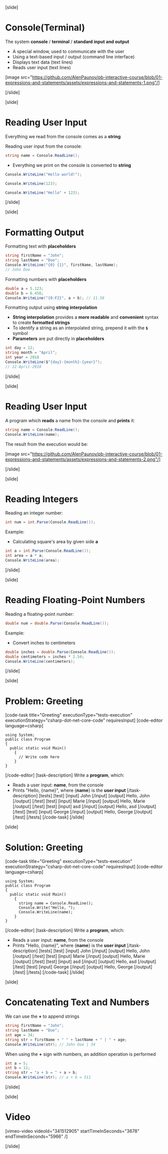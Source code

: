 [slide]
# Console(Terminal)
The system **console** / **terminal** / **standard input and output**

  * A special window, used to communicate with the user
  * Using a text-based input / output (command line interface)
  * Displays text data (text lines)
  * Reads user input (text lines)

[image src="https://github.com/AlenPaunov/pb-interactive-course/blob/01-expressions-and-statements/assets/expressions-and-statements-1.png"/]

[/slide]

[slide]

# Reading User Input
Everything we read from the console comes as a **string**

Reading user input from the console:

```csharp
string name = Console.ReadLine();
```
* Everything we print on the console is converted to **string**
```csharp
Console.WriteLine("Hello world!");
```
```csharp
Console.WriteLine(123);
```
```csharp
Console.WriteLine("Hello" + 123);
```

[/slide]

[slide]

# Formatting Output
Formatting text with **placeholders**

```csharp
string firstName = "John";
string lastName = "Doe";
Console.WriteLine("{0} {1}", firstName, lastName);
// John Doe
```
Formatting numbers with **placeholders**

```csharp
double a = 5.123;
double b = 6.456;
Console.WriteLine("{0:F2}", a + b); // 11.58
```
Formatting output using **string interpolation**
  * **String interpolation** provides a **more readable** and **convenient** syntax to create **formatted strings**
  * To identify a string as an interpolated string, prepend it with the **`$`** symbol
  * **Parameters** are put directly in **placeholders**
```csharp
int day = 12;
string month = "April";
int year = 2018
Console.WriteLine($"{day}-{month}-{year}");
// 12-April-2018
```
[/slide]

[slide]

# Reading User Input
A program which **reads** a name from the console and **prints** it:

```csharp
string name = Console.ReadLine();
Console.WriteLine(name);
```
The result from the execution would be:

[image src="https://github.com/AlenPaunov/pb-interactive-course/blob/01-expressions-and-statements/assets/expressions-and-statements-2.png"/]

[/slide]

[slide]

# Reading Integers
Reading an integer number:

```csharp
int num = int.Parse(Console.ReadLine());
```
Example: 

  * Calculating square's area by given side **a**
  ```csharp
  int a = int.Parse(Console.ReadLine());
  int area = a * a;
  Console.WriteLine(area);
  ```

[/slide]

[slide]

# Reading Floating-Point Numbers
Reading a floating-point number:

```csharp
double num = double.Parse(Console.ReadLine());
```
Example: 

  * Convert inches to centimeters
```csharp
double inches = double.Parse(Console.ReadLine());
double centimeters = inches * 2.54;
Console.WriteLine(centimeters);
```
[/slide]

[slide]
# Problem: Greeting
[code-task title="Greeting" executionType="tests-execution" executionStrategy="csharp-dot-net-core-code" requiresInput]
[code-editor language=csharp]
```
using System;
public class Program
{
  public static void Main()
    {
      // Write code here
    }
}
```
[/code-editor]
[task-description]
Write a **program**, which:

  * Reads a user input: **name**, from the console
  * Prints "Hello, \{name\}", where {**name**} is the **user input**
[/task-description]
[tests]
[test]
[input]
John
[/input]
[output]
Hello, John
[/output]
[/test]
[test]
[input]
Marie
[/input]
[output]
Hello, Marie
[/output]
[/test]
[test]
[input]
asd
[/input]
[output]
Hello, asd
[/output]
[/test]
[test]
[input]
George
[/input]
[output]
Hello, George
[/output]
[/test]
[/tests]
[/code-task]
[/slide]

[slide]
# Solution: Greeting
[code-task title="Greeting" executionType="tests-execution" executionStrategy="csharp-dot-net-core-code" requiresInput]
[code-editor language=csharp]
```
using System;
public class Program
{
  public static void Main()
    {
      string name = Console.ReadLine();
      Console.Write("Hello, ");
      Console.WriteLine(name);
    }
}
```
[/code-editor]
[task-description]
Write a **program**, which:

  * Reads a user input: **name**, from the console
  * Prints "Hello, \{name\}", where {**name**} is the **user input**
[/task-description]
[tests]
[test]
[input]
John
[/input]
[output]
Hello, John
[/output]
[/test]
[test]
[input]
Marie
[/input]
[output]
Hello, Marie
[/output]
[/test]
[test]
[input]
asd
[/input]
[output]
Hello, asd
[/output]
[/test]
[test]
[input]
George
[/input]
[output]
Hello, George
[/output]
[/test]
[/tests]
[/code-task]
[/slide]

[slide]
# Concatenating Text and Numbers
We can use the **+** to append strings

```csharp
string firstName = "John";
string lastName = "Doe";
int age = 34;
string str = firstName + " " + lastName + " | " + age;
Console.WriteLine(str); // John Doe | 34
```
When using the **+** sign with numbers, an addition operation is performed

```csharp
int a = 5;
int b = 11;
string str = "a + b = " + a + b;
Console.WriteLine(str); // a + b = 511
```
[/slide]

[slide]
# Video

[vimeo-video videoId="341512905" startTimeInSeconds="3678" endTimeInSeconds="5966" /]

[/slide]